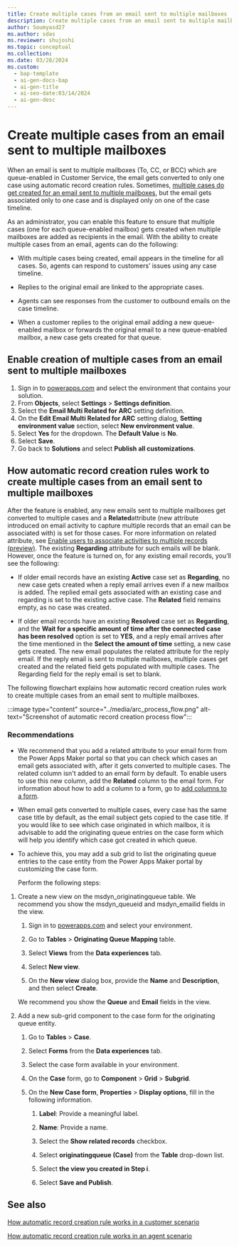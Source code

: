```yaml
---
title: Create multiple cases from an email sent to multiple mailboxes 
description: Create multiple cases from an email sent to multiple mailboxes to improve agent efficiency and response times.
author: Soumyasd27
ms.author: sdas
ms.reviewer: shujoshi
ms.topic: conceptual
ms.collection:
ms.date: 03/28/2024
ms.custom:
  - bap-template
  - ai-gen-docs-bap
  - ai-gen-title
  - ai-seo-date:03/14/2024
  - ai-gen-desc
---
```


# Create multiple cases from an email sent to multiple mailboxes

When an email is sent to multiple mailboxes (To, CC, or BCC) which are queue-enabled in Customer Service, the email gets converted to only one case using automatic record creation rules. Sometimes, [multiple cases do get created for an email sent to multiple mailboxes](/customer-service/administer/arc-faqs#why-do-multiple-cases-get-created-from-a-single-email), but the email gets associated only to one case and is displayed only on one of the case timeline.

As an administrator, you can enable this feature to ensure that multiple cases (one for each queue-enabled mailbox) gets created when multiple mailboxes are added as recipients in the email. With the ability to create multiple cases from an email, agents can do the following:

- With multiple cases being created, email appears in the timeline for all cases. So, agents can respond to customers’ issues using any case timeline.  

- Replies to the original email are linked to the appropriate cases.  

- Agents can see responses from the customer to outbound emails on the case timeline.

- When a customer replies to the original email adding a new queue-enabled mailbox or forwards the original email to a new queue-enabled mailbox, a new case gets created for that queue.

## Enable creation of multiple cases from an email sent to multiple mailboxes

1. Sign in to [powerapps.com](https://make.powerapps.com) and select the environment that contains your solution.
1. From **Objects**, select **Settings** > **Settings definition**.
1. Select the **Email Multi Related for ARC** setting definition.
1. On the **Edit Email Multi Related for ARC** setting dialog, **Setting environment value** section, select **New environment value**.
1. Select **Yes** for the dropdown. The **Default Value** is **No**.
1. Select **Save**.
1. Go back to **Solutions** and select **Publish all customizations**.

## How automatic record creation rules work to create multiple cases from an email sent to multiple mailboxes

After the feature is enabled, any new emails sent to multiple mailboxes get converted to multiple cases and a **Related**attribute (new attribute introduced on email activity to capture multiple records that an email can be associated with) is set for those cases. For more information on related attribute, see [Enable users to associate activities to multiple records (preview)](/power-apps/maker/data-platform/types-of-entities#enable-users-to-associate-activities-to-multiple-records-preview). The existing **Regarding** attribute for such emails will be blank. However, once the feature is turned on, for any existing email records, you’ll see the following:

- If older email records have an existing **Active** case set as **Regarding**, no new case gets created when a reply email arrives even if a new mailbox is added. The replied email gets associated with an existing case and regarding is set to the existing active case. The **Related** field remains empty, as no case was created.  

- If older email records have an existing **Resolved** case set as **Regarding**, and the **Wait for a specific amount of time after the connected case has been resolved** option is set to **YES**, and a reply email arrives after the time mentioned in the **Select the amount of time** setting, a new case gets created. The new email populates the related attribute for the reply email. If the reply email is sent to multiple mailboxes, multiple cases get created and the related field gets populated with multiple cases. The Regarding field for the reply email is set to blank.

The following flowchart explains how automatic record creation rules work to create multiple cases from an email sent to multiple mailboxes.

:::image type="content" source="../media/arc_process_flow.png" alt-text="Screenshot of automatic record creation process flow":::

### Recommendations

- We recommend that you add a related attribute to your email form from the Power Apps Maker portal so that you can check which cases an email gets associated with, after it gets converted to multiple cases. The related column isn't added to an email form by default. To enable users to use this new column, add the **Related** column to the email form. For information about how to add a column to a form, go to [add columns to a form](/power-apps/maker/model-driven-apps/add-move-or-delete-fields-on-form).

- When email gets converted to multiple cases, every case has the same case title by default, as the email subject gets copied to the case title. If you would like to see which case originated in which mailbox, it is advisable to add the originating queue entries on the case form which will help you identify which case got created in which queue.

- To achieve this, you may add a sub grid to list the originating queue entries to the case entity from the Power Apps Maker portal by customizing the case form.

    Perform the following steps:

1. Create a new view on the msdyn_originatingqueue table. We recommend you show the msdyn_queueid and msdyn_emailid fields in the view.  

      1. Sign in to [powerapps.com](https://make.powerapps.com) and select your environment.  
    
      1. Go to **Tables** > **Originating Queue Mapping** table.  
        
      1. Select **Views** from the **Data experiences** tab.  
        
      1. Select **New view**.
    
      1. On the **New view** dialog box, provide the **Name** and **Description**, and then select **Create**.
  
    We recommend you show the **Queue** and **Email** fields in the view.

1. Add a new sub-grid component to the case form for the originating queue entity.

    1. Go to **Tables** > **Case**.
    
    1. Select **Forms** from the **Data experiences** tab.
    
    1. Select the case form available in your environment.
    
    1. On the **Case** form, go to **Component** > **Grid** > **Subgrid**.  
    
    1. On the **New Case form**, **Properties** > **Display options**, fill in the following information.  

        1. **Label**: Provide a meaningful label.
        
        1. **Name**: Provide a name.  
        
        1. Select the **Show related records** checkbox.  
        
        1. Select **originatingqueue (Case)** from the **Table** drop-down list.  
        
        1. Select **the view you created in Step i**.  
        
        1. Select **Save and Publish**.

## See also

[How automatic record creation rule works in a customer scenario](arc-customer-scenario.md#how-automatic-record-creation-rule-works-in-a-customer-scenario)

[How automatic record creation rule works in an agent scenario](arc-agent-scenario.md#how-automatic-record-creation-rule-works-in-an-agent-scenario)